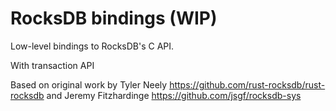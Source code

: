RocksDB bindings (WIP)
======================

Low-level bindings to RocksDB's C API.

With transaction API

Based on original work by Tyler Neely
https://github.com/rust-rocksdb/rust-rocksdb
and Jeremy Fitzhardinge
https://github.com/jsgf/rocksdb-sys

